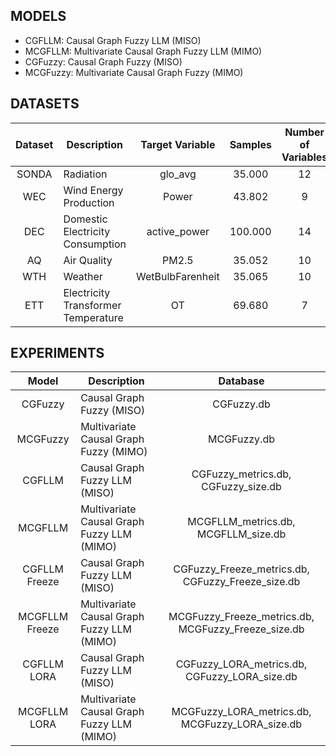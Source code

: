 ## MODELS

- CGFLLM: Causal Graph Fuzzy LLM (MISO)
- MCGFLLM: Multivariate Causal Graph Fuzzy LLM (MIMO)
- CGFuzzy: Causal Graph Fuzzy (MISO)
- MCGFuzzy: Multivariate Causal Graph Fuzzy (MIMO)


## DATASETS

| Dataset | Description                        | Target Variable        | Samples  | Number of Variables | Granularity |
|:-------:|------------------------------------|:----------------------:|:--------:|:--------------:|:-----------:|
| SONDA   | Radiation                          | glo_avg                | 35.000   | 12             | 1 min       |
| WEC     | Wind Energy Production             | Power                  | 43.802   | 9              | 1 h         |
| DEC     | Domestic Electricity Consumption   | active_power           | 100.000  | 14             | 1 min       |
| AQ      | Air Quality                        | PM2.5                  | 35.052   | 10             | 1 h         |
| WTH     | Weather                            | WetBulbFarenheit       | 35.065   | 10             | 1 h         |
| ETT     | Electricity Transformer Temperature| OT                     | 69.680   | 7              | 15 min      |


## EXPERIMENTS

| Model          | Description                               | Database               | 
|:--------------:|-------------------------------------------|:----------------------:|
| CGFuzzy        | Causal Graph Fuzzy (MISO)                 | CGFuzzy.db             |
| MCGFuzzy       | Multivariate Causal Graph Fuzzy (MIMO)    | MCGFuzzy.db            |
| CGFLLM         | Causal Graph Fuzzy LLM (MISO)             | CGFuzzy_metrics.db, CGFuzzy_size.db             |
| MCGFLLM        | Multivariate Causal Graph Fuzzy LLM (MIMO)| MCGFLLM_metrics.db, MCGFLLM_size.db            |
| CGFLLM Freeze  | Causal Graph Fuzzy LLM (MISO)             | CGFuzzy_Freeze_metrics.db, CGFuzzy_Freeze_size.db      |
| MCGFLLM Freeze | Multivariate Causal Graph Fuzzy LLM (MIMO)| MCGFuzzy_Freeze_metrics.db, MCGFuzzy_Freeze_size.db     |
| CGFLLM LORA    | Causal Graph Fuzzy LLM (MISO)             | CGFuzzy_LORA_metrics.db, CGFuzzy_LORA_size.db        |
| MCGFLLM LORA   | Multivariate Causal Graph Fuzzy LLM (MIMO)| MCGFuzzy_LORA_metrics.db, MCGFuzzy_LORA_size.db       |
